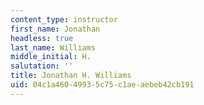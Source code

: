 ```yaml
---
content_type: instructor
first_name: Jonathan
headless: true
last_name: Williams
middle_initial: H.
salutation: ''
title: Jonathan H. Williams
uid: 04c1a460-4993-5c75-c1ae-aebeb42cb191
---
```

